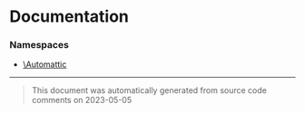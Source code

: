 # Documentation

### Namespaces

* [\Automattic](./namespaces/automattic.md)


--------
> This document was automatically generated from source code comments on 2023-05-05
